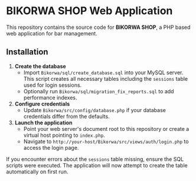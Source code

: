 # BIKORWA SHOP Web Application

This repository contains the source code for **BIKORWA SHOP**, a PHP based web application for bar management.

## Installation

1. **Create the database**
   - Import `Bikorwa/sql/create_database.sql` into your MySQL server. This script creates all necessary tables including the `sessions` table used for login sessions.
   - Optionally run `Bikorwa/sql/migration_fix_reports.sql` to add performance indexes.
2. **Configure credentials**
   - Update `Bikorwa/src/config/database.php` if your database credentials differ from the defaults.
3. **Launch the application**
   - Point your web server's document root to this repository or create a virtual host pointing to `index.php`.
   - Navigate to `http://your-host/Bikorwa/src/views/auth/login.php` to access the login page.

If you encounter errors about the `sessions` table missing, ensure the SQL scripts were executed. The application will now attempt to create the table automatically on first run.
